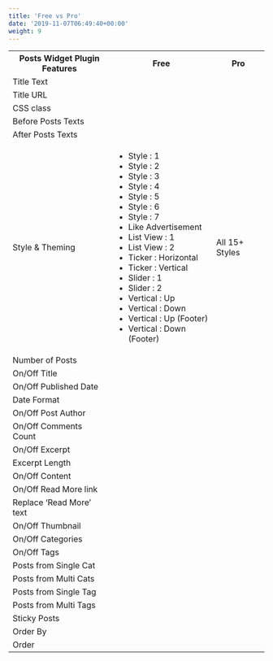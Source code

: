 ```yaml
---
title: 'Free vs Pro'
date: '2019-11-07T06:49:40+00:00'
weight: 9
---
```


<table class="free-vs-pro table table-responsive table-bordered">
<tbody>
<tr>
<th>Posts Widget Plugin Features</th>
<th>Free</th>
<th>Pro</th>
</tr>
<tr>
<td>Title Text</td>
<td><span class="fa fa-check"></span></td>
<td><span class="fa fa-check"></span></td>
</tr>
<tr>
<td>Title URL</td>
<td><span class="fa fa-check"></span></td>
<td><span class="fa fa-check"></span></td>
</tr>
<tr>
<td>CSS class</td>
<td><span class="fa fa-check"></span></td>
<td><span class="fa fa-check"></span></td>
</tr>
<tr>
<td>Before Posts Texts</td>
<td><span class="fa fa-check"></span></td>
<td><span class="fa fa-check"></span></td>
</tr>
<tr>
<td>After Posts Texts</td>
<td><span class="fa fa-check"></span></td>
<td><span class="fa fa-check"></span></td>
</tr>
<tr>
<td>Style &amp; Theming</td>
<td class="themes-list">
<ul>
<li><span class="fa fa-check"></span> Style : 1</li>
<li><span class="fa fa-check"></span> Style : 2</li>
<li><span class="fa fa-times"></span> Style : 3</li>
<li><span class="fa fa-times"></span> Style : 4</li>
<li><span class="fa fa-times"></span> Style : 5</li>
<li><span class="fa fa-times"></span> Style : 6</li>
<li><span class="fa fa-times"></span> Style : 7</li>
<li><span class="fa fa-times"></span> Like Advertisement</li>
<li><span class="fa fa-times"></span> List View : 1</li>
<li><span class="fa fa-times"></span> List View : 2</li>
<li><span class="fa fa-times"></span> Ticker : Horizontal</li>
<li><span class="fa fa-times"></span> Ticker : Vertical</li>
<li><span class="fa fa-times"></span> Slider : 1</li>
<li><span class="fa fa-times"></span> Slider : 2</li>
<li><span class="fa fa-times"></span> Vertical : Up</li>
<li><span class="fa fa-times"></span> Vertical : Down</li>
<li><span class="fa fa-times"></span> Vertical : Up (Footer)</li>
<li><span class="fa fa-times"></span> Vertical : Down (Footer)</li>
</ul>
</td>
<td>All 15+ Styles</td>
</tr>
<tr>
<td>Number of Posts</td>
<td><span class="fa fa-check"></span></td>
<td><span class="fa fa-check"></span></td>
</tr>
<tr>
<td>On/Off Title</td>
<td><span class="fa fa-check"></span></td>
<td><span class="fa fa-check"></span></td>
</tr>
<tr>
<td>On/Off Published Date</td>
<td><span class="fa fa-check"></span></td>
<td><span class="fa fa-check"></span></td>
</tr>
<tr>
<td>Date Format</td>
<td><span class="fa fa-check"></span></td>
<td><span class="fa fa-check"></span></td>
</tr>
<tr>
<td>On/Off Post Author</td>
<td><span class="fa fa-check"></span></td>
<td><span class="fa fa-check"></span></td>
</tr>
<tr>
<td>On/Off Comments Count</td>
<td><span class="fa fa-check"></span></td>
<td><span class="fa fa-check"></span></td>
</tr>
<tr>
<td>On/Off Excerpt</td>
<td><span class="fa fa-check"></span></td>
<td><span class="fa fa-check"></span></td>
</tr>
<tr>
<td>Excerpt Length</td>
<td><span class="fa fa-check"></span></td>
<td><span class="fa fa-check"></span></td>
</tr>
<tr>
<td>On/Off Content</td>
<td><span class="fa fa-check"></span></td>
<td><span class="fa fa-check"></span></td>
</tr>
<tr>
<td>On/Off Read More link</td>
<td><span class="fa fa-check"></span></td>
<td><span class="fa fa-check"></span></td>
</tr>
<tr>
<td>Replace ‘Read More’ text</td>
<td><span class="fa fa-check"></span></td>
<td><span class="fa fa-check"></span></td>
</tr>
<tr>
<td>On/Off Thumbnail</td>
<td><span class="fa fa-check"></span></td>
<td><span class="fa fa-check"></span></td>
</tr>
<tr>
<td>On/Off Categories</td>
<td><span class="fa fa-check"></span></td>
<td><span class="fa fa-check"></span></td>
</tr>
<tr>
<td>On/Off Tags</td>
<td><span class="fa fa-check"></span></td>
<td><span class="fa fa-check"></span></td>
</tr>
<tr>
<td>Posts from Single Cat</td>
<td><span class="fa fa-check"></span></td>
<td><span class="fa fa-check"></span></td>
</tr>
<tr>
<td>Posts from Multi Cats</td>
<td><span class="fa fa-check"></span></td>
<td><span class="fa fa-check"></span></td>
</tr>
<tr>
<td>Posts from Single Tag</td>
<td><span class="fa fa-check"></span></td>
<td><span class="fa fa-check"></span></td>
</tr>
<tr>
<td>Posts from Multi Tags</td>
<td><span class="fa fa-check"></span></td>
<td><span class="fa fa-check"></span></td>
</tr>
<tr>
<td>Sticky Posts</td>
<td><span class="fa fa-check"></span></td>
<td><span class="fa fa-check"></span></td>
</tr>
<tr>
<td>Order By</td>
<td><span class="fa fa-check"></span></td>
<td><span class="fa fa-check"></span></td>
</tr>
<tr>
<td>Order</td>
<td><span class="fa fa-check"></span></td>
<td><span class="fa fa-check"></span></td>
</tr>
</tbody>
</table>